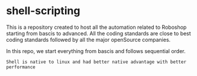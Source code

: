 # shell-scripting

This is a repository created to host all the automation related to Roboshop starting from bascis to advanced.
All the coding standards are close to best coding standards followed by all the major openSource companies.

In this repo, we start everything from bascis and follows sequential order.

```
Shell is native to linux and had better native advantage with better performance
```
